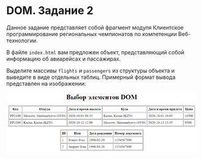 # DOM. Задание 2

Данное задание представляет собой фрагмент модуля Клиентское программирование региональных чемпионатов по компетенции Веб-технологии.

В файле `index.html` вам предложен объект, представляющий собой информацию об авиарейсах и пассажирах. 

Выделите массивы `flights` и `passengers` из структуры объекта и выведите в виде отдельных таблиц. Примерный формат вывода представлен на изображении:

<img src="https://raw.githubusercontent.com/artexhibit/Fundamentals-of-algorithmization-and-programming/main/JS/DOM/DOM.%20Задание%202/result.png" alt="Result" width="500">







